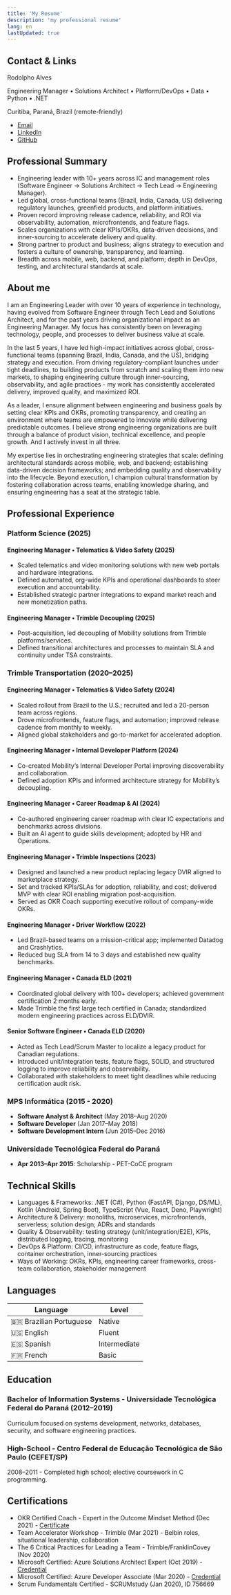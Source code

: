 ```yaml
---
title: 'My Resume'
description: 'my professional resume'
lang: en
lastUpdated: true
---
```


## Contact & Links

Rodolpho Alves

Engineering Manager • Solutions Architect • Platform/DevOps • Data • Python • .NET

Curitiba, Paraná, Brazil (remote-friendly)

- [Email](mailto:rodolpho.castro.a@gmail.com)
- [LinkedIn](https://www.linkedin.com/in/rodolpho-alves93/)
- [GitHub](https://github.com/rodolphocastro)

## Professional Summary

- Engineering leader with 10+ years across IC and management roles (Software Engineer → Solutions Architect → Tech Lead → Engineering Manager).
- Led global, cross-functional teams (Brazil, India, Canada, US) delivering regulatory launches, greenfield products, and platform initiatives.
- Proven record improving release cadence, reliability, and ROI via observability, automation, microfrontends, and feature flags.
- Scales organizations with clear KPIs/OKRs, data-driven decisions, and inner-sourcing to accelerate delivery and quality.
- Strong partner to product and business; aligns strategy to execution and fosters a culture of ownership, transparency, and learning.
- Breadth across mobile, web, backend, and platform; depth in DevOps, testing, and architectural standards at scale.

## About me

I am an Engineering Leader with over 10 years of experience in technology, having evolved from Software Engineer through Tech Lead and Solutions Architect, and for the past years driving organizational impact as an Engineering Manager. My focus has consistently been on leveraging technology, people, and processes to deliver business value at scale.

In the last 5 years, I have led high-impact initiatives across global, cross-functional teams (spanning Brazil, India, Canada, and the US), bridging strategy and execution. From driving regulatory-compliant launches under tight deadlines, to building products from scratch and scaling them into new markets, to shaping engineering culture through inner-sourcing, observability, and agile practices - my work has consistently accelerated delivery, improved quality, and maximized ROI.

As a leader, I ensure alignment between engineering and business goals by setting clear KPIs and OKRs, promoting transparency, and creating an environment where teams are empowered to innovate while delivering predictable outcomes. I believe strong engineering organizations are built through a balance of product vision, technical excellence, and people growth. And I actively invest in all three.

My expertise lies in orchestrating engineering strategies that scale: defining architectural standards across mobile, web, and backend; establishing data-driven decision frameworks; and embedding quality and observability into the lifecycle. Beyond execution, I champion cultural transformation by fostering collaboration across teams, enabling knowledge sharing, and ensuring engineering has a seat at the strategic table.

## Professional Experience

### Platform Science (2025)

#### Engineering Manager • Telematics & Video Safety (2025)

- Scaled telematics and video monitoring solutions with new web portals and hardware integrations.
- Defined automated, org-wide KPIs and operational dashboards to steer execution and accountability.
- Established strategic partner integrations to expand market reach and new monetization paths.

#### Engineering Manager • Trimble Decoupling (2025)

- Post-acquisition, led decoupling of Mobility solutions from Trimble platforms/services.
- Defined transitional architectures and processes to maintain SLA and continuity under TSA constraints.

### Trimble Transportation (2020–2025)

#### Engineering Manager • Telematics & Video Safety (2024)

- Scaled rollout from Brazil to the U.S.; recruited and led a 20-person team across regions.
- Drove microfrontends, feature flags, and automation; improved release cadence from monthly to weekly.
- Aligned global stakeholders and go-to-market for accelerated adoption.

#### Engineering Manager • Internal Developer Platform (2024)

- Co-created Mobility’s Internal Developer Portal improving discoverability and collaboration.
- Defined adoption KPIs and informed architecture strategy for Mobility’s decoupling.

#### Engineering Manager • Career Roadmap & AI (2024)

- Co-authored engineering career roadmap with clear IC expectations and benchmarks across divisions.
- Built an AI agent to guide skills development; adopted by HR and Operations.

#### Engineering Manager • Trimble Inspections (2023)

- Designed and launched a new product replacing legacy DVIR aligned to marketplace strategy.
- Set and tracked KPIs/SLAs for adoption, reliability, and cost; delivered MVP with clear ROI enabling migration post-acquisition.
- Served as OKR Coach supporting executive rollout of company-wide OKRs.

#### Engineering Manager • Driver Workflow (2022)

- Led Brazil-based teams on a mission-critical app; implemented Datadog and Crashlytics.
- Reduced bug SLA from 14 to 3 days and established new quality benchmarks.

#### Engineering Manager • Canada ELD (2021)

- Coordinated global delivery with 100+ developers; achieved government certification 2 months early.
- Made Trimble the first large tech certified in Canada; standardized modern engineering practices across ELD/DVIR.

#### Senior Software Engineer • Canada ELD (2020)

- Acted as Tech Lead/Scrum Master to localize a legacy product for Canadian regulations.
- Introduced unit/integration tests, feature flags, SOLID, and structured logging to improve reliability and observability.
- Collaborated with stakeholders to meet tight deadlines while reducing certification audit risk.

### MPS Informática (2015 - 2020)

- **Software Analyst & Architect** (May 2018–Aug 2020)
- **Software Developer** (Jan 2017–May 2018)
- **Software Development Intern** (Jun 2015–Dec 2016)

### Universidade Tecnológica Federal do Paraná

- **Apr 2013–Apr 2015**: Scholarship - PET-CoCE program

## Technical Skills

- Languages & Frameworks: .NET (C#), Python (FastAPI, Django, DS/ML), Kotlin (Android, Spring Boot), TypeScript (Vue, React, Deno, Playwright)
- Architecture & Delivery: monoliths, microservices, microfrontends, serverless; solution design; ADRs and standards
- Quality & Observability: testing strategy (unit/integration/E2E), KPIs, distributed logging, tracing, monitoring
- DevOps & Platform: CI/CD, infrastructure as code, feature flags, container orchestration, inner-sourcing practices
- Ways of Working: OKRs, KPIs, engineering career frameworks, cross-team collaboration, stakeholder management

## Languages

| Language                | Level        |
| ----------------------- | ------------ |
| 🇧🇷 Brazilian Portuguese | Native       |
| 🇺🇸 English              | Fluent       |
| 🇪🇸 Spanish              | Intermediate |
| 🇫🇷 French               | Basic        |

## Education

### Bachelor of Information Systems - Universidade Tecnológica Federal do Paraná (2012–2019)

Curriculum focused on systems development, networks, databases, security, and software engineering practices.

### High-School - Centro Federal de Educação Tecnológica de São Paulo (CEFET/SP)

2008–2011 - Completed high school; elective coursework in C programming.

## Certifications

- OKR Certified Coach - Expert in the Outcome Mindset Method (Dec 2021) - [Certificate](https://lp.workboard.com/rs/047-RAB-974/images/Rodolpho_Alves.pdf?mkt_tok=MDQ3LVJBQi05NzQAAAGBg77NoZtzEQhzGixPG19lg85M5EMQQuxxQqAhUdWCGlPNXQBU8G7jDTm012nTsHX_8liMhzK8lPNwq0GrviTIA-CcThYZfo0LqqmOUp5m)
- Team Accelerator Workshop - Trimble (Mar 2021) - Belbin roles, situational leadership, collaboration
- The 6 Critical Practices for Leading a Team - Trimble/FranklinCovey (Nov 2020)
- Microsoft Certified: Azure Solutions Architect Expert (Oct 2019) - [Credential](https://www.credly.com/badges/13879309-a966-434f-87bc-81ec3793d3e2/linked_in_profile)
- Microsoft Certified: Azure Developer Associate (Mar 2020) - [Credential](https://www.credly.com/badges/81c1dfb5-0d6a-415f-8549-8a0ac6a0f957/linked_in_profile)
- Scrum Fundamentals Certified - SCRUMstudy (Jan 2020), ID 756669
